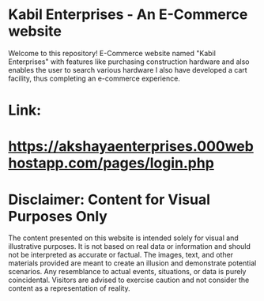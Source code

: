 # Kabil Enterprises - An E-Commerce website 
Welcome to this repository! E-Commerce website named "Kabil Enterprises" with features like
purchasing construction hardware and also enables the user to search various
hardware I also have developed a cart facility, thus completing an e-commerce
experience.

# Link:
# https://akshayaenterprises.000webhostapp.com/pages/login.php

# Disclaimer: Content for Visual Purposes Only
The content presented on this website is intended solely for visual and illustrative purposes. It is not based on real data or information and should not be interpreted as accurate or factual. The images, text, and other materials provided are meant to create an illusion and demonstrate potential scenarios. Any resemblance to actual events, situations, or data is purely coincidental. Visitors are advised to exercise caution and not consider the content as a representation of reality. 


